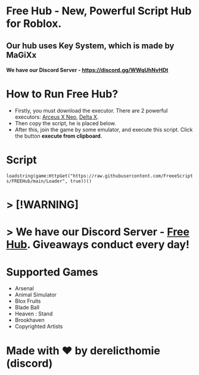 # Free Hub - New, Powerful Script Hub for Roblox.

## Our hub uses Key System, which is made by MaGiXx
#### We have our Discord Server - https://discord.gg/WWqUhNvHDt

# How to Run Free Hub?
- Firstly, you must download the executor. There are 2 powerful executors: [Arceus X Neo](https://spdmteam.com/index), [Delta X](https://deltaexploits.net/android).
- Then copy the script, he is placed below.
- After this, join the game by some emulator, and execute this script. Click the button **execute from clipboard**.

# Script
```loadstring(game:HttpGet("https://raw.githubusercontent.com/FreeeScripts/FREEHub/main/Loader", true))()```


# > [!WARNING]
# > We have our Discord Server - [Free Hub](https://discord.gg/WWqUhNvHDt). Giveaways conduct every day! 


# Supported Games
 - Arsenal
 - Animal Simulator
 - Blox Fruits
 - Blade Ball
 - Heaven : Stand
 - Brookhaven
 - Copyrighted Artists

# Made with ❤️ by derelicthomie (discord)
